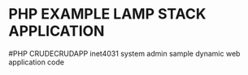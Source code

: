 # PHP EXAMPLE LAMP STACK APPLICATION 
#PHP CRUDECRUDAPP
inet4031 system admin sample dynamic web application code

